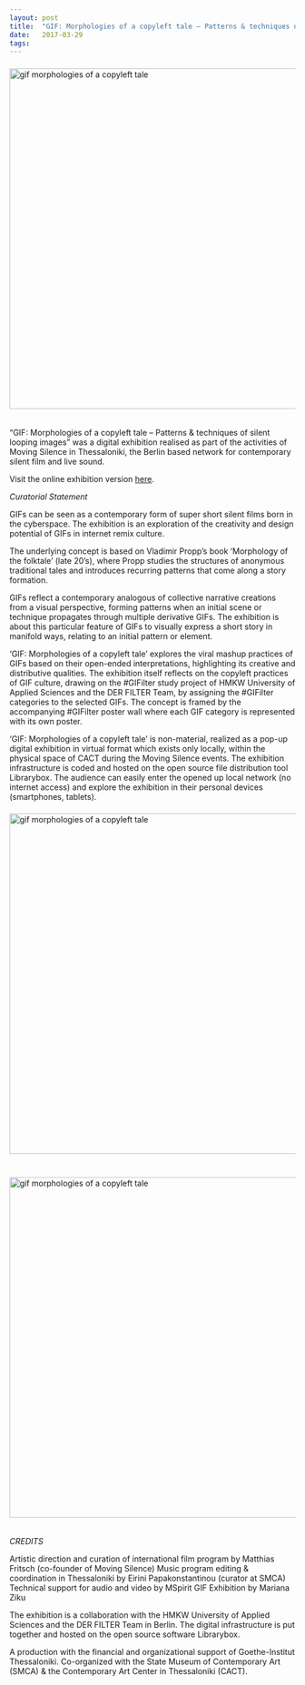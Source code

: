 ```yaml
---
layout: post
title:  "GIF: Morphologies of a copyleft tale – Patterns & techniques of silent looping images"
date:   2017-03-29
tags:
---
```



<p><img src="https://mziku.github.io/images/gif morphologies of a copyleft tale.gif" style="margin-top:2mm; margin-right:3mm; margin-bottom:5mm; margin-left:0;" alt="gif morphologies of a copyleft tale" width="600" height="" align="center"><br><i></i></p>

“GIF: Morphologies of a copyleft tale – Patterns & techniques of silent looping images” was a digital exhibition realised as part of the activities of Moving Silence in Thessaloniki, the Berlin based network for contemporary silent film and live sound.

Visit the online exhibition version [here](https://mziku.github.io/morphologies-of-a-copyleft-tale/home.html).

 

*Curatorial Statement*

GIFs can be seen as a contemporary form of super short silent films born in the cyberspace. The exhibition is an exploration of the creativity and design potential of GIFs in internet remix culture.

The underlying concept is based on Vladimir Propp’s book ‘Morphology of the folktale’ (late 20’s), where Propp studies the structures of anonymous traditional tales and introduces recurring patterns that come along a story formation.

GIFs reflect a contemporary analogous of collective narrative creations from a visual perspective, forming patterns when an initial scene or technique propagates through multiple derivative GIFs. The exhibition is about this particular feature of GIFs to visually express a short story in manifold ways, relating to an initial pattern or element.

‘GIF: Morphologies of a copyleft tale’ explores the viral mashup practices of GIFs based on their open-ended interpretations, highlighting its creative and distributive qualities. The exhibition itself reflects on the copyleft practices of GIF culture, drawing on the #GIFilter study project of HMKW University of Applied Sciences and the DER FILTER Team, by assigning the #GIFilter categories to the selected GIFs. The concept is framed by the accompanying #GIFilter poster wall where each GIF category is represented with its own poster.

‘GIF: Morphologies of a copyleft tale’ is non-material, realized as a pop-up digital exhibition in virtual format which exists only locally, within the physical space of CACT during the Moving Silence events. The exhibition infrastructure is coded and hosted on the open source file distribution tool Librarybox. The audience can easily enter the opened up local network (no internet access) and explore the exhibition in their personal devices (smartphones, tablets).


<p><img src="https://mziku.github.io/images/gif morphologies of a copyleft tale 1.JPG" style="margin-top:2mm; margin-right:3mm; margin-bottom:5mm; margin-left:0;" alt="gif morphologies of a copyleft tale" width="600" height="" align="center"><br><i></i></p>
<p><img src="https://mziku.github.io/images/gif morphologies of a copyleft tale 2.JPG" style="margin-top:2mm; margin-right:3mm; margin-bottom:5mm; margin-left:0;" alt="gif morphologies of a copyleft tale" width="600" height="" align="center"><br><i></i></p>

*CREDITS*

Artistic direction and curation of international film program by Matthias Fritsch (co-founder of Moving Silence)
Music program editing & coordination in Thessaloniki by Eirini Papakonstantinou (curator at SMCA)
Technical support for audio and video by MSpirit
GIF Exhibition by Mariana Ziku

The exhibition is a collaboration with the HMKW University of Applied Sciences and the DER FILTER Team in Berlin. The digital infrastructure is put together and hosted on the open source software Librarybox.

A production with the financial and organizational support of Goethe-Institut Thessaloniki. Co-organized with the State Museum of Contemporary Art (SMCA) & the Contemporary Art Center in Thessaloniki (CACT).

<br>

